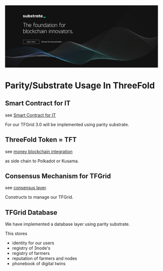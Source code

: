 

![](img/parity.jpg)

# Parity/Substrate Usage In ThreeFold

## Smart Contract for IT

see [Smart Contract for IT](smartcontract_it)

For our TFGrid 3.0 will be implemented using parity substrate.

## ThreeFold Token = TFT

see [money blockchain integration](money_blockchain_partity_link)

as side chain to Polkadot or Kusama.

## Consensus Mechanism for TFGrid

see [consensus layer](consensus3).

Constructs to manage our TFGrid.

## TFGrid Database

We have implemented a database layer using parity substrate.

This stores

- identity for our users
- registry of 3node's
- registry of farmers
- reputation of farmers and nodes
- phonebook of digital twins
